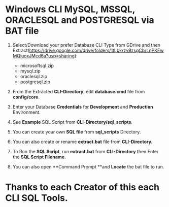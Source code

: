 # Windows CLI MySQL, MSSQL, ORACLESQL and POSTGRESQL via BAT file
1. Select/Download your prefer Database CLI Type from GDrive and then Extract(https://drive.google.com/drive/folders/1tLbkrzv9zsgCbrLnPKFwMQiuoxJMcd6a?usp=sharing):
   - microsoftsql.zip
   - mysql.zip
   - oraclesql.zip
   - postgresql.zip

2. From the Extracted **CLI-Directory**, edit **database.cmd** file from **config/core**.
3. Enter your Database **Credentials** for **Development** and **Production** Environment.
4. See **Example** SQL Script from **CLI-Directory/sql_scripts**.
5. You can create your own **SQL file** from **sql_scripts** Directory.
6. You can also create or rename **extract.bat** file from **CLI-Directory.**
7. To Run the **SQL Script**, run **extract.bat** from **CLI-Directory** then Enter the **SQL Script Filename**.
8. You can also open **Command Prompt **and **Locate** the bat file to run.

# Thanks to each Creator of this each CLI SQL Tools.
